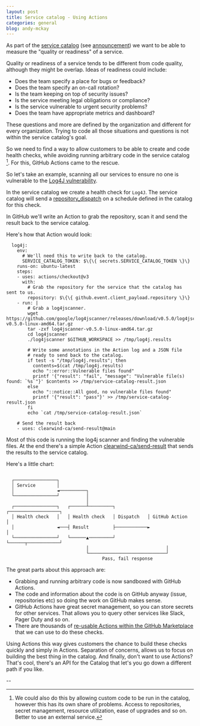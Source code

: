 ```yaml
---
layout: post
title: Service catalog - Using Actions
categories: general
blog: andy-mckay
---
```


As part of the [service catalog](https://github.com/clearwind-ca/service-catalog) (see [announcement](https://mckay.pub/2023-05-15-service-catalog/)) we want to be able to measure the "quality or readiness" of a service.

Quality or readiness of a service tends to be different from code quality, although they might be overlap. Ideas of readiness could include:

* Does the team specify a place for bugs or feedback?
* Does the team specify an on-call rotation?
* Is the team keeping on top of security issues?
* Is the service meeting legal obligations or compliance?
* Is the service vulnerable to urgent security problems?
* Does the team have appropriate metrics and dashboard?

These questions and more are defined by the organization and different for every organization. Trying to code all those situations and questions is not within the service catalog's goal.

So we need to find a way to allow customers to be able to create and code health checks, while avoiding running arbitrary code in the service catalog [^1]. For this, GitHub Actions came to the rescue.

So let's take an example, scanning all our services to ensure no one is vulnerable to the [Log4J vulnerability](https://nvd.nist.gov/vuln/detail/CVE-2021-44228).

In the service catalog we create a health check for `Log4J`. The service catalog will send a [repository_dispatch](https://docs.github.com/en/actions/using-workflows/events-that-trigger-workflows#repository_dispatch) on a schedule defined in the catalog for this check.

In GitHub we'll write an Action to grab the repository, scan it and send the result back to the service catalog.

Here's how that Action would look:

```
  log4j:
    env:
      # We'll need this to write back to the catalog.
      SERVICE_CATALOG_TOKEN: $\{\{ secrets.SERVICE_CATALOG_TOKEN \}\}
    runs-on: ubuntu-latest
    steps:
    - uses: actions/checkout@v3
      with:
        # Grab the repository for the service that the catalog has sent to us.
        repository: $\{\{ github.event.client_payload.repository \}\}
    - run: |
        # Grab a log4jscanner.
        wget https://github.com/google/log4jscanner/releases/download/v0.5.0/log4jscanner-v0.5.0-linux-amd64.tar.gz
        tar -zxf log4jscanner-v0.5.0-linux-amd64.tar.gz
        cd log4jscanner
        ./log4jscanner $GITHUB_WORKSPACE >> /tmp/log4j.results
        
        # Write some annotations in the Action log and a JSON file
        # ready to send back to the catalog.
        if test -s "/tmp/log4j.results"; then
          contents=$(cat /tmp/log4j.results)
          echo "::error::Vulnerable files found"
          printf '{"result": "fail", "message": "Vulnerable file(s) found: `%s`"}' $contents >> /tmp/service-catalog-result.json
        else
          echo "::notice::All good, no vulnerable files found"
          printf '{"result": "pass"}' >> /tmp/service-catalog-result.json
        fi
        echo `cat /tmp/service-catalog-result.json`

    # Send the result back
    - uses: clearwind-ca/send-result@main 
```

Most of this code is running the log4j scanner and finding the vulnerable files. At the end there's a simple Action [clearwind-ca/send-result](github.com/clearwind-ca/send-result) that sends the results to the service catalog.

Here's a little chart:

```

  ┌────────────────┐
  │ Service        │
  │                ◄──────────┐
  └────────────────┘          │
                              │
  ┌────────────────┐   ┌──────┴─────────┐            ┌───────────────────┐
  │ Health check   │   │ Health check   │ Dispatch   │ GitHub Action     │
  │                ◄───┤ Result         ├────────────►                   │
  └────────────────┘   └──────▲─────────┘            └──────┬────────────┘
                              │                             │
                              └─────────────────────────────┘
                                    Pass, fail response
```

The great parts about this approach are:

* Grabbing and running arbitrary code is now sandboxed with GitHub Actions.
* The code and information about the code is on GitHub anyway (issue, repositories etc) so doing the work on GitHub makes sense.
* GitHub Actions have great secret management, so you can store secrets for other services. That allows you to query other services like Slack, Pager Duty and so on.
* There are thousands of [re-usable Actions within the GitHub Marketplace](https://github.com/marketplace?category=&query=&type=actions&verification=) that we can use to do these checks.

Using Actions this way gives customers the chance to build these checks quickly and simply in Actions. Separation of concerns, allows us to focus on building the best thing in the catalog. And finally, don't want to use Actions? That's cool, there's an API for the Catalog that let's you go down a different path if you like.

--

[^1]: We could also do this by allowing custom code to be run in the catalog, however this has its own share of problems. Access to repositories, secret management, resource utilization, ease of upgrades and so on. Better to use an external service.
